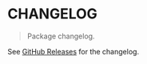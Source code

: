 # CHANGELOG

> Package changelog.

See [GitHub Releases](https://github.com/stdlib-js/math-base-special-acot/releases) for the changelog.